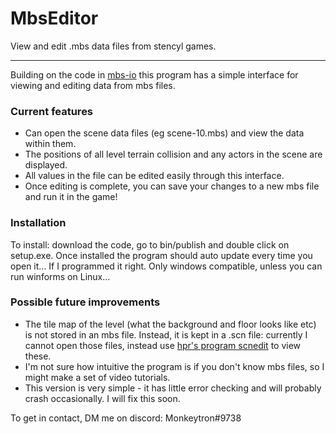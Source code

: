 # MbsEditor
View and edit .mbs data files from stencyl games.
***
Building on the code in [mbs-io](https://github.com/Monkeytron/mbs-io) this program has a simple interface for viewing and editing data from mbs files.

### Current features

- Can open the scene data files (eg scene-10.mbs) and view the data within them.
- The positions of all level terrain collision and any actors in the scene are displayed.
- All values in the file can be edited easily through this interface.
- Once editing is complete, you can save your changes to a new mbs file and run it in the game!

### Installation

To install: download the code, go to bin/publish and double click on setup.exe.
Once installed the program should auto update every time you open it... If I programmed it right.
Only windows compatible, unless you can run winforms on Linux...


### Possible future improvements

- The tile map of the level (what the background and floor looks like etc) is not stored in an mbs file. Instead, it is kept in a .scn file: currently I cannot open those files, instead use [hpr's program scnedit](https://hpr.github.io/scnedit) to view these.
- I'm not sure how intuitive the program is if you don't know mbs files, so I might make a set of video tutorials.
- This version is very simple - it has little error checking and will probably crash occasionally. I will fix this soon.


To get in contact, DM me on discord: Monkeytron#9738
